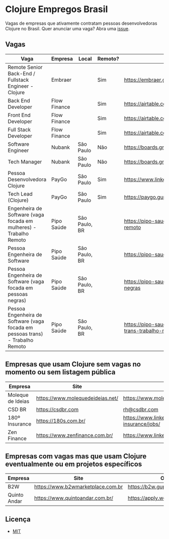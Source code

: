 # Clojure Empregos Brasil

Vagas de empresas que ativamente contratam pessoas desenvolvedoras Clojure no Brasil. Quer anunciar uma vaga? Abra uma [issue](https://github.com/renatoalencar/clojure-empregos-brasil/issues).

## Vagas


|                                                                           Vaga |      Empresa |         Local | Remoto? |                                                                                                           Onde aplicar |
|--------------------------------------------------------------------------------|--------------|---------------|---------|------------------------------------------------------------------------------------------------------------------------|
|                          Remote Senior Back-End / Fullstack Engineer - Clojure |      Embraer |               |     Sim |                                                    https://embraer.gupy.io/jobs/536712?jobBoardSource=gupy_public_page |
|                                                             Back End Developer | Flow Finance |               |     Sim |                     https://airtable.com/embed/shrG8DnjAdAOAZm9h/tble1ghQMefhblMVK/viwOzu3raZSmdxK7Z/recdywWrnobwHWmOy |
|                                                            Front End Developer | Flow Finance |               |     Sim |                     https://airtable.com/embed/shrG8DnjAdAOAZm9h/tble1ghQMefhblMVK/viwOzu3raZSmdxK7Z/rec6mhXK6haYvypOz |
|                                                           Full Stack Developer | Flow Finance |               |     Sim |                     https://airtable.com/embed/shrG8DnjAdAOAZm9h/tble1ghQMefhblMVK/viwOzu3raZSmdxK7Z/recGtRyuHlvFhUV0v |
|                                                              Software Engineer |       Nubank |     São Paulo |     Não |                                                                       https://boards.greenhouse.io/nubank/jobs/2569175 |
|                                                                   Tech Manager |       Nubank |     São Paulo |     Não |                                                                       https://boards.greenhouse.io/nubank/jobs/2185260 |
|                                                  Pessoa Desenvolvedora Clojure |        PayGo |     São Paulo |     Sim |                                                                         https://www.linkedin.com/jobs/view/2343660504/ |
|                                                            Tech Lead (Clojure) |        PayGo |     São Paulo |     Sim |                                                      https://paygo.gupy.io/jobs/462412?jobBoardSource=gupy_public_page |
|             Engenheira de Software (vaga focada em mulheres) - Trabalho Remoto |   Pipo Saúde | São Paulo, BR |         |             https://pipo-saude.breezy.hr/p/2508984cb6c6-engenheira-de-software-vaga-focada-em-mulheres-trabalho-remoto |
|                                                  Pessoa Engenheira de Software |   Pipo Saúde | São Paulo, BR |         |                                              https://pipo-saude.breezy.hr/p/4339d952332d-pessoa-engenheira-de-software |
|                  Pessoa Engenheira de Software (vaga focada em pessoas negras) |   Pipo Saúde | São Paulo, BR |         |                https://pipo-saude.breezy.hr/p/1a9152c5e824-pessoa-engenheira-de-software-vaga-focada-em-pessoas-negras |
| Pessoa Engenheira de Software (vaga focada em pessoas trans) - Trabalho Remoto |   Pipo Saúde | São Paulo, BR |         | https://pipo-saude.breezy.hr/p/647061946892-pessoa-engenheira-de-software-vaga-focada-em-pessoas-trans-trabalho-remoto |


## Empresas que usam Clojure sem vagas no momento ou sem listagem pública


|           Empresa |                             Site |                                         Onde aplicar |
|-------------------|----------------------------------|------------------------------------------------------|
| Moleque de Ideias | https://www.molequedeideias.net/ |                     https://www.molequedeideias.net/ |
|            CSD BR |                https://csdbr.com |                                         rh@csdbr.com |
|    180º Insurance |             https://180s.com.br/ | https://www.linkedin.com/company/180-insurance/jobs/ |
|       Zen Finance |   https://www.zenfinance.com.br/ |  https://www.linkedin.com/company/zenfinancebr/jobs/ |


## Empresas com vagas mas que usam Clojure eventualmente ou em projetos específicos


|      Empresa |                              Site |                            Onde aplicar |
|--------------|-----------------------------------|-----------------------------------------|
|          B2W | https://www.b2wmarketplace.com.br |                    https://b2w.gupy.io/ |
| Quinto Andar |   https://www.quintoandar.com.br/ | https://apply.workable.com/quintoandar/ |


## Licença

* [MIT](./LICENSE)